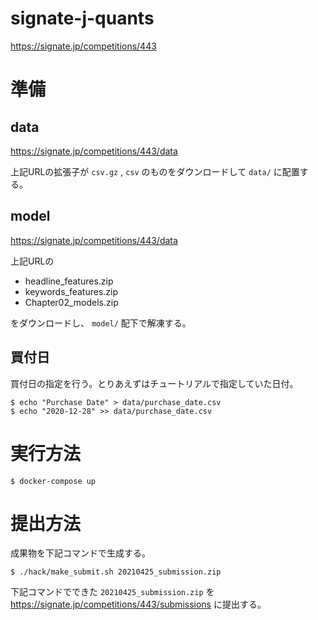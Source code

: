 # signate-j-quants
https://signate.jp/competitions/443


# 準備

## data
https://signate.jp/competitions/443/data

上記URLの拡張子が `csv.gz` , `csv` のものをダウンロードして `data/` に配置する。

## model
https://signate.jp/competitions/443/data

上記URLの

- headline\_features.zip
- keywords\_features.zip
- Chapter02\_models.zip

をダウンロードし、 `model/` 配下で解凍する。

## 買付日
買付日の指定を行う。とりあえずはチュートリアルで指定していた日付。

```
$ echo "Purchase Date" > data/purchase_date.csv
$ echo "2020-12-28" >> data/purchase_date.csv
```


# 実行方法

```
$ docker-compose up
```


# 提出方法
成果物を下記コマンドで生成する。

```
$ ./hack/make_submit.sh 20210425_submission.zip
```

下記コマンドでできた `20210425_submission.zip` を https://signate.jp/competitions/443/submissions に提出する。
